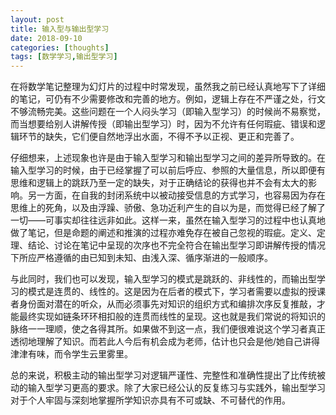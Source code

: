 ```yaml
---
layout: post
title: 输入型与输出型学习
date: 2018-09-10
categories: [thoughts]
tags: [数学学习,输出型学习]
---
```


在将数学笔记整理为幻灯片的过程中时常发现，虽然我之前已经认真地写下了详细的笔记，可仍有不少需要修改和完善的地方。例如，逻辑上存在不严谨之处，行文不够流畅完美。这些问题在一个人闷头学习（即输入型学习）的时候尚不易察觉，而当想要给别人讲解传授（即输出型学习）时，因为不允许有任何瑕疵、错误和逻辑环节的缺失，它们便自然地浮出水面，不得不予以正视、更正和完善了。

仔细想来，上述现象也许是由于输入型学习和输出型学习之间的差异所导致的。在输入型学习的时候，由于已经掌握了可以前后呼应、参照的大量信息，所以即便有思维和逻辑上的跳跃乃至一定的缺失，对于正确结论的获得也并不会有太大的影响。另一方面，在自我的封闭系统中以被动接受信息的方式学习，也容易因为存在思维上的死角，以及由浮躁、骄傲、急功近利产生的自以为是，而觉得已经了解了一切——可事实却往往远非如此。这样一来，虽然在输入型学习的过程中也认真地做了笔记，但是命题的阐述和推演的过程亦难免存在被自己忽视的瑕疵。定义、定理、结论、讨论在笔记中呈现的次序也不完全符合在输出型学习即讲解传授的情况下所应严格遵循的由已知到未知、由浅入深、循序渐进的一般顺序。

与此同时，我们也可以发现，输入型学习的模式是跳跃的、非线性的，而输出型学习的模式是连贯的、线性的。这是因为在后者的模式下，学习者需要以虚拟的授课者身份面对潜在的听众，从而必须事先对知识的组织方式和编排次序反复推敲，才能最终实现如链条环环相扣般的连贯而线性的呈现。这也就是我们常说的将知识的脉络一一理顺，使之各得其所。如果做不到这一点，我们便很难说这个学习者真正透彻地理解了知识。而若此人今后有机会成为老师，估计也只会是他/她自己讲得津津有味，而令学生云里雾里。

总的来说，积极主动的输出型学习对逻辑严谨性、完整性和准确性提出了比传统被动的输入型学习更高的要求。除了大家已经公认的反复练习与实践外，输出型学习对于个人牢固与深刻地掌握所学知识亦具有不可或缺、不可替代的作用。
